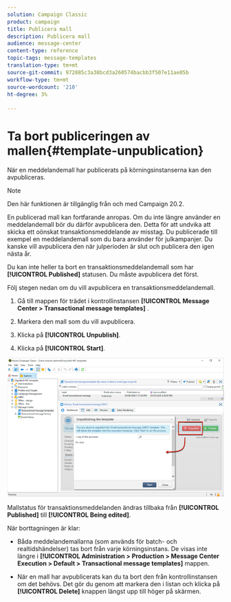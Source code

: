 ```yaml
---
solution: Campaign Classic
product: campaign
title: Publicera mall
description: Publicera mall
audience: message-center
content-type: reference
topic-tags: message-templates
translation-type: tm+mt
source-git-commit: 972885c3a38bcd3a260574bacbb3f507e11ae05b
workflow-type: tm+mt
source-wordcount: '210'
ht-degree: 3%

---
```



# Ta bort publiceringen av mallen{#template-unpublication}

När en meddelandemall har publicerats på körningsinstanserna kan den avpubliceras.

>[!NOTE]
>
>Den här funktionen är tillgänglig från och med Campaign 20.2.

En publicerad mall kan fortfarande anropas. Om du inte längre använder en meddelandemall bör du därför avpublicera den. Detta för att undvika att skicka ett oönskat transaktionsmeddelande av misstag. Du publicerade till exempel en meddelandemall som du bara använder för julkampanjer. Du kanske vill avpublicera den när julperioden är slut och publicera den igen nästa år.

Du kan inte heller ta bort en transaktionsmeddelandemall som har **[!UICONTROL Published]** statusen. Du måste avpublicera det först.

Följ stegen nedan om du vill avpublicera en transaktionsmeddelandemall.

1. Gå till mappen för trädet i kontrollinstansen **[!UICONTROL Message Center > Transactional message templates]** .
1. Markera den mall som du vill avpublicera.
1. Klicka på **[!UICONTROL Unpublish]**.

   <!--1. Fill in the **[!UICONTROL Log of the process]** field.-->

1. Klicka på **[!UICONTROL Start]**.

![](assets/message-center-unpublish.png)

Mallstatus för transaktionsmeddelanden ändras tillbaka från **[!UICONTROL Published]** till **[!UICONTROL Being edited]**.

När borttagningen är klar:

* Båda meddelandemallarna (som används för batch- och realtidshändelser) tas bort från varje körningsinstans. De visas inte längre i **[!UICONTROL Administration > Production > Message Center Execution > Default > Transactional message templates]** mappen.

* När en mall har avpublicerats kan du ta bort den från kontrollinstansen om det behövs. Det gör du genom att markera den i listan och klicka på **[!UICONTROL Delete]** knappen längst upp till höger på skärmen.